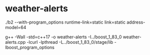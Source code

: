 # weather-alerts

./b2 --with-program_options runtime-link=static link=static address-model=64

g++ -Wall -std=c++17 -o weather-alerts -I../boost_1_83_0 weather-alerts.cpp -lcurl -lpthread -L../boost_1_83_0/stage/lib -lboost_program_options
